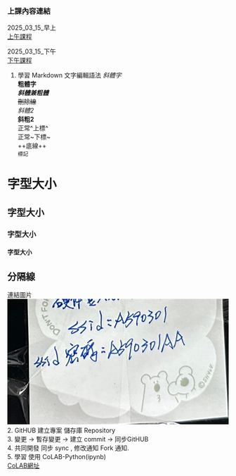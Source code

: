 ### 上課內容連結
2025_03_15_早上\
[上午課程](https://youtube.com/live/5IqD5F7SKuk)

2025_03_15_下午\
[下午課程](https://youtube.com/live/WK1Yqc0Tz5M) 

1. 學習 Markdown 文字編輯語法
  *斜體字*\
  **粗體字** \
  ***斜體兼粗體***\
  ~~刪除線~~\
  _斜體2_\
  __斜粗2__\
  正常^上標^\
  正常~下標~\
  ++底線++\
    `標記`
  # 字型大小
  ## 字型大小
  ### 字型大小
  #### 字型大小
分隔線
---
連結圖片
![連結圖片](./image/教室wifi.jpg)
2. GitHUB 建立專案 儲存庫 Repository \
3. 變更 -> 暫存變更 -> 建立 commit -> 同步GitHUB \
4. 共同開發 同步 sync , 修改通知 Fork 通知. \
5. 學習 使用 CoLAB-Python(ipynb)\
[CoLAB網址](https://colab.research.google.com/?hl=zh-tw)
